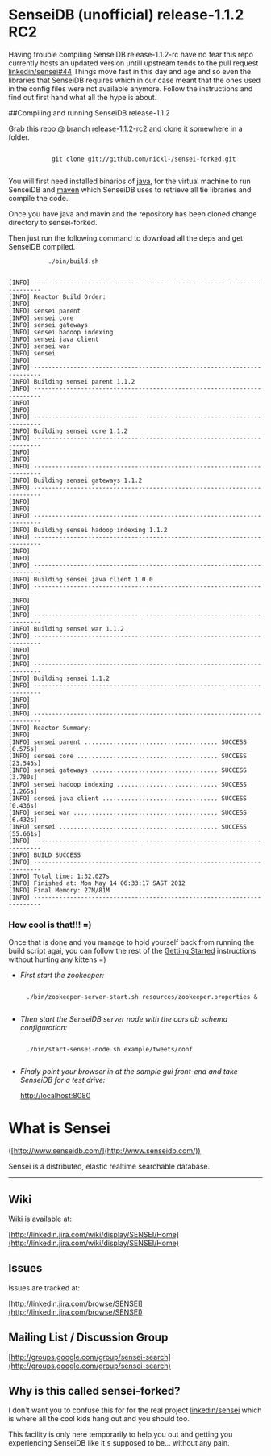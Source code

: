 # SenseiDB (unofficial) release-1.1.2 RC2

Having trouble compiling SenseiDB release-1.1.2-rc have no fear this repo currently hosts an updated version 
untill upstream tends to the pull request [linkedin/sensei#44](/linkedin/sensei/pull/44) Things move fast in this day and age and so even 
the libraries that SenseiDB requires which in our case meant that the ones used in the config files were not 
available anymore. Follow the instructions and find out first hand what all the hype is about.

##Compiling and running SenseiDB release-1.1.2


Grab this repo @ branch [release-1.1.2-rc2](https://github.com/nickl-/sensei-forked/tree/release-1.1.2-rc2) and clone it somewhere in a folder.

```

            git clone git://github.com/nickl-/sensei-forked.git


```

You will first need installed binarios of [java](http://www.oracle.com/technetwork/java/javase/downloads/jdk-6u32-downloads-1594644.html), 
for the virtual machine to run SenseiDB and [maven](http://maven.apache.org/download.html) which SenseiDB uses to retrieve all tie libraries
 and compile the code. 

Once you have java and mavin and the repository has been cloned change directory to sensei-forked.

Then just run the following command to download all the deps and get SenseiDB compiled.


```
           ./bin/build.sh 
           

[INFO] ------------------------------------------------------------------------
[INFO] Reactor Build Order:
[INFO] 
[INFO] sensei parent
[INFO] sensei core
[INFO] sensei gateways
[INFO] sensei hadoop indexing
[INFO] sensei java client
[INFO] sensei war
[INFO] sensei
[INFO]                                                                         
[INFO] ------------------------------------------------------------------------
[INFO] Building sensei parent 1.1.2
[INFO] ------------------------------------------------------------------------
[INFO] 
[INFO]                                                                         
[INFO] ------------------------------------------------------------------------
[INFO] Building sensei core 1.1.2
[INFO] ------------------------------------------------------------------------
[INFO]
[INFO]                                                                         
[INFO] ------------------------------------------------------------------------
[INFO] Building sensei gateways 1.1.2
[INFO] ------------------------------------------------------------------------
[INFO] 
[INFO]                                                                         
[INFO] ------------------------------------------------------------------------
[INFO] Building sensei hadoop indexing 1.1.2
[INFO] ------------------------------------------------------------------------
[INFO]
[INFO]
[INFO] ------------------------------------------------------------------------
[INFO] Building sensei java client 1.0.0
[INFO] ------------------------------------------------------------------------
[INFO] 
[INFO]                                                                         
[INFO] ------------------------------------------------------------------------
[INFO] Building sensei war 1.1.2
[INFO] ------------------------------------------------------------------------
[INFO] 
[INFO]                                                                         
[INFO] ------------------------------------------------------------------------
[INFO] Building sensei 1.1.2
[INFO] ------------------------------------------------------------------------
[INFO]
[INFO] 
[INFO] ------------------------------------------------------------------------
[INFO] Reactor Summary:
[INFO] 
[INFO] sensei parent ..................................... SUCCESS [0.575s]
[INFO] sensei core ....................................... SUCCESS [23.545s]
[INFO] sensei gateways ................................... SUCCESS [3.780s]
[INFO] sensei hadoop indexing ............................ SUCCESS [1.265s]
[INFO] sensei java client ................................ SUCCESS [0.436s]
[INFO] sensei war ........................................ SUCCESS [6.432s]
[INFO] sensei ............................................ SUCCESS [55.661s]
[INFO] ------------------------------------------------------------------------
[INFO] BUILD SUCCESS
[INFO] ------------------------------------------------------------------------
[INFO] Total time: 1:32.027s
[INFO] Finished at: Mon May 14 06:33:17 SAST 2012
[INFO] Final Memory: 27M/81M
[INFO] ------------------------------------------------------------------------

```

### How cool is that!!! =)


Once that is done and you manage to hold yourself back from running the build script agai, 
you can follow the rest of the [Getting Started](http://linkedin.github.com/sensei/gettingStarted.html)
instructions without hurting any kittens =)


 * *First start the zookeeper:*
```

     ./bin/zookeeper-server-start.sh resources/zookeeper.properties &


```
 * *Then start the SenseiDB server node with the cars db schema configuration:*

```

     ./bin/start-sensei-node.sh example/tweets/conf


```

 * *Finaly point your browser in at the sample gui front-end and take SenseiDB for a test drive:*


     [http://localhost:8080](http://localhost:8080)





# What is Sensei

([http://www.senseidb.com/](http://www.senseidb.com/))

Sensei is a distributed, elastic realtime searchable database.

------------------------------------

## Wiki

Wiki is available at: 

[http://linkedin.jira.com/wiki/display/SENSEI/Home](http://linkedin.jira.com/wiki/display/SENSEI/Home)

## Issues

Issues are tracked at: 

[http://linkedin.jira.com/browse/SENSEI](http://linkedin.jira.com/browse/SENSEI)

## Mailing List / Discussion Group

[http://groups.google.com/group/sensei-search](http://groups.google.com/group/sensei-search)


## Why is this called sensei-forked?

I don't want you to confuse this for for the real project [linkedin/sensei](/linkedin/sensei) which is 
where all the cool kids hang out and you should too. 

This facility is only here temporarily to help you out and getting you experiencing SenseiDB like it's supposed to be... without any pain.
